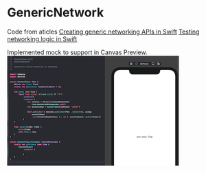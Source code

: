 # GenericNetwork

Code from aticles 
[Creating generic networking APIs in Swift](https://www.swiftbysundell.com/articles/creating-generic-networking-apis-in-swift/)
[Testing networking logic in Swift](https://www.swiftbysundell.com/articles/testing-networking-logic-in-swift/)

Implemented mock to support in Canvas Preview.
![](Assets/MockInCanvas.png)
